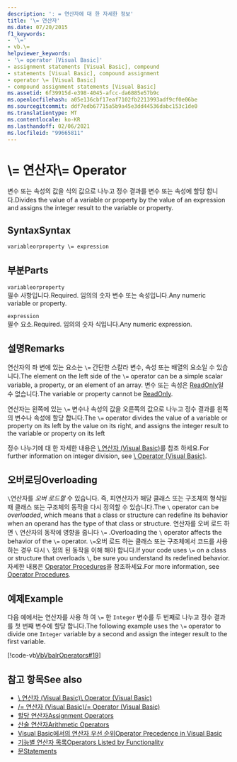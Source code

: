 ```yaml
---
description: ': = 연산자에 대 한 자세한 정보'
title: '\= 연산자'
ms.date: 07/20/2015
f1_keywords:
- '\='
- vb.\=
helpviewer_keywords:
- '\= operator [Visual Basic]'
- assignment statements [Visual Basic], compound
- statements [Visual Basic], compound assignment
- operator \= [Visual Basic]
- compound assignment statements [Visual Basic]
ms.assetid: 6f39915d-e398-4045-afcc-da6885e57b9c
ms.openlocfilehash: a05e136cbf17eaf7102fb2213993adf9cf0e06be
ms.sourcegitcommit: ddf7edb67715a5b9a45e3dd44536dabc153c1de0
ms.translationtype: MT
ms.contentlocale: ko-KR
ms.lasthandoff: 02/06/2021
ms.locfileid: "99665811"
---
```

# <a name="-operator"></a><span data-ttu-id="917b5-103">\\= 연산자</span><span class="sxs-lookup"><span data-stu-id="917b5-103">\\= Operator</span></span>

<span data-ttu-id="917b5-104">변수 또는 속성의 값을 식의 값으로 나누고 정수 결과를 변수 또는 속성에 할당 합니다.</span><span class="sxs-lookup"><span data-stu-id="917b5-104">Divides the value of a variable or property by the value of an expression and assigns the integer result to the variable or property.</span></span>  
  
## <a name="syntax"></a><span data-ttu-id="917b5-105">Syntax</span><span class="sxs-lookup"><span data-stu-id="917b5-105">Syntax</span></span>  
  
```vb  
variableorproperty \= expression  
```  
  
## <a name="parts"></a><span data-ttu-id="917b5-106">부분</span><span class="sxs-lookup"><span data-stu-id="917b5-106">Parts</span></span>  

 `variableorproperty`  
 <span data-ttu-id="917b5-107">필수 사항입니다.</span><span class="sxs-lookup"><span data-stu-id="917b5-107">Required.</span></span> <span data-ttu-id="917b5-108">임의의 숫자 변수 또는 속성입니다.</span><span class="sxs-lookup"><span data-stu-id="917b5-108">Any numeric variable or property.</span></span>  
  
 `expression`  
 <span data-ttu-id="917b5-109">필수 요소.</span><span class="sxs-lookup"><span data-stu-id="917b5-109">Required.</span></span> <span data-ttu-id="917b5-110">임의의 숫자 식입니다.</span><span class="sxs-lookup"><span data-stu-id="917b5-110">Any numeric expression.</span></span>  
  
## <a name="remarks"></a><span data-ttu-id="917b5-111">설명</span><span class="sxs-lookup"><span data-stu-id="917b5-111">Remarks</span></span>  

 <span data-ttu-id="917b5-112">연산자의 좌 변에 있는 요소는 `\=` 간단한 스칼라 변수, 속성 또는 배열의 요소일 수 있습니다.</span><span class="sxs-lookup"><span data-stu-id="917b5-112">The element on the left side of the `\=` operator can be a simple scalar variable, a property, or an element of an array.</span></span> <span data-ttu-id="917b5-113">변수 또는 속성은 [ReadOnly](../modifiers/readonly.md)일 수 없습니다.</span><span class="sxs-lookup"><span data-stu-id="917b5-113">The variable or property cannot be [ReadOnly](../modifiers/readonly.md).</span></span>  
  
 <span data-ttu-id="917b5-114">연산자는 왼쪽에 있는 `\=` 변수나 속성의 값을 오른쪽의 값으로 나누고 정수 결과를 왼쪽의 변수나 속성에 할당 합니다.</span><span class="sxs-lookup"><span data-stu-id="917b5-114">The `\=` operator divides the value of a variable or property on its left by the value on its right, and assigns the integer result to the variable or property on its left</span></span>  
  
 <span data-ttu-id="917b5-115">정수 나누기에 대 한 자세한 내용은 [\ 연산자 (Visual Basic)](integer-division-operator.md)를 참조 하세요.</span><span class="sxs-lookup"><span data-stu-id="917b5-115">For further information on integer division, see [\ Operator (Visual Basic)](integer-division-operator.md).</span></span>  
  
## <a name="overloading"></a><span data-ttu-id="917b5-116">오버로딩</span><span class="sxs-lookup"><span data-stu-id="917b5-116">Overloading</span></span>  

 <span data-ttu-id="917b5-117">`\`연산자를 *오버 로드할* 수 있습니다. 즉, 피연산자가 해당 클래스 또는 구조체의 형식일 때 클래스 또는 구조체의 동작을 다시 정의할 수 있습니다.</span><span class="sxs-lookup"><span data-stu-id="917b5-117">The `\` operator can be *overloaded*, which means that a class or structure can redefine its behavior when an operand has the type of that class or structure.</span></span> <span data-ttu-id="917b5-118">연산자를 오버 로드 하면 `\` 연산자의 동작에 영향을 줍니다 `\=` .</span><span class="sxs-lookup"><span data-stu-id="917b5-118">Overloading the `\` operator affects the behavior of the `\=` operator.</span></span> <span data-ttu-id="917b5-119">`\=`오버 로드 하는 클래스 또는 구조체에서 코드를 사용 하는 경우 다시 `\` 정의 된 동작을 이해 해야 합니다.</span><span class="sxs-lookup"><span data-stu-id="917b5-119">If your code uses `\=` on a class or structure that overloads `\`, be sure you understand its redefined behavior.</span></span> <span data-ttu-id="917b5-120">자세한 내용은 [Operator Procedures](../../programming-guide/language-features/procedures/operator-procedures.md)을 참조하세요.</span><span class="sxs-lookup"><span data-stu-id="917b5-120">For more information, see [Operator Procedures](../../programming-guide/language-features/procedures/operator-procedures.md).</span></span>  
  
## <a name="example"></a><span data-ttu-id="917b5-121">예제</span><span class="sxs-lookup"><span data-stu-id="917b5-121">Example</span></span>  

 <span data-ttu-id="917b5-122">다음 예에서는 연산자를 사용 하 여 `\=` 한 `Integer` 변수를 두 번째로 나누고 정수 결과를 첫 번째 변수에 할당 합니다.</span><span class="sxs-lookup"><span data-stu-id="917b5-122">The following example uses the `\=` operator to divide one `Integer` variable by a second and assign the integer result to the first variable.</span></span>  
  
 [!code-vb[VbVbalrOperators#19](~/samples/snippets/visualbasic/VS_Snippets_VBCSharp/VbVbalrOperators/VB/Class1.vb#19)]  
  
## <a name="see-also"></a><span data-ttu-id="917b5-123">참고 항목</span><span class="sxs-lookup"><span data-stu-id="917b5-123">See also</span></span>

- [<span data-ttu-id="917b5-124">\ 연산자 (Visual Basic)</span><span class="sxs-lookup"><span data-stu-id="917b5-124">\ Operator (Visual Basic)</span></span>](integer-division-operator.md)
- [<span data-ttu-id="917b5-125">/= 연산자 (Visual Basic)</span><span class="sxs-lookup"><span data-stu-id="917b5-125">/= Operator (Visual Basic)</span></span>](floating-point-division-assignment-operator.md)
- [<span data-ttu-id="917b5-126">할당 연산자</span><span class="sxs-lookup"><span data-stu-id="917b5-126">Assignment Operators</span></span>](assignment-operators.md)
- [<span data-ttu-id="917b5-127">산술 연산자</span><span class="sxs-lookup"><span data-stu-id="917b5-127">Arithmetic Operators</span></span>](arithmetic-operators.md)
- [<span data-ttu-id="917b5-128">Visual Basic에서의 연산자 우선 순위</span><span class="sxs-lookup"><span data-stu-id="917b5-128">Operator Precedence in Visual Basic</span></span>](operator-precedence.md)
- [<span data-ttu-id="917b5-129">기능별 연산자 목록</span><span class="sxs-lookup"><span data-stu-id="917b5-129">Operators Listed by Functionality</span></span>](operators-listed-by-functionality.md)
- [<span data-ttu-id="917b5-130">문</span><span class="sxs-lookup"><span data-stu-id="917b5-130">Statements</span></span>](../../programming-guide/language-features/statements.md)
